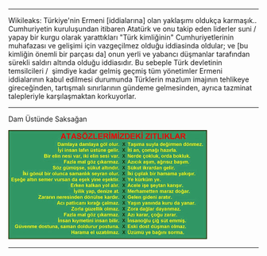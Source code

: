 

---

Wikileaks: Türkiye'nin Ermeni [iddialarına] olan yaklaşımı oldukça
karmaşık.. Cumhuriyetin kuruluşundan itibaren Atatürk ve onu takip
eden liderler suni / yapay bir kurgu olarak yarattıkları "Türk
kimliğinin" Cumhuriyetlerinin muhafazası ve gelişimi için vazgeçilmez
olduğu iddiasinda oldular; ve [bu kimliğin önemli bir parçası da] onun
yerli ve yabancı düşmanlar tarafından sürekli saldırı altında olduğu
iddiasıdır. Bu sebeple Türk devletinin temsilcileri /  şimdiye kadar
gelmiş geçmiş tüm yönetimler Ermeni iddialarının kabul edilmesi
durumunda Türklerin mazlum imajının tehlikeye gireceğinden, tartışmalı
sınırlarının gündeme gelmesinden, ayrıca tazminat talepleriyle
karşılaşmaktan korkuyorlar.

---

Dam Üstünde Saksağan

![](74292_571532009529913_630248510_n.jpg)

---

